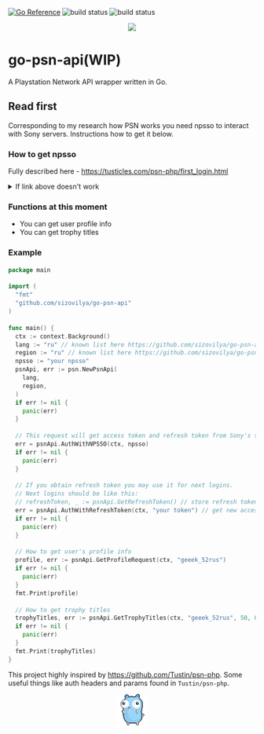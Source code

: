 [![Go Reference](https://pkg.go.dev/badge/github.com/sizovilya/go-psn-api.svg)](https://pkg.go.dev/github.com/sizovilya/go-psn-api)
![build status](https://github.com/sizovilya/go-psn-api/actions/workflows/go.yml/badge.svg?branch=main)
![build status](https://github.com/sizovilya/go-psn-api/actions/workflows/golangci-lint.yml/badge.svg?branch=main)
<p align="center"><img src="assets/gopher_ps_gamer.png" width="250"></p>

# go-psn-api(WIP)
A Playstation Network API wrapper written in Go.
## Read first
Corresponding to my research how PSN works you need npsso to interact with Sony servers.
Instructions how to get it below.  
### How to get npsso  
Fully described here - https://tusticles.com/psn-php/first_login.html
<details>
<summary>
If link above doesn't work
</summary>

Copy this js code:   
```javascript
(function(open) {
    XMLHttpRequest.prototype.open = function(method, url, async, user, pass) {

        this.addEventListener("readystatechange", function() {
            if (this.readyState == XMLHttpRequest.DONE) {
                let response = JSON.parse(this.responseText);

                if (response && "npsso" in response) {
                    console.log('found npsso', response.npsso);
                }
            }
        }, false);

        open.call(this, method, url, async, user, pass);
    };

    window.onbeforeunload = function(){
        return 'Are you sure you want to leave?';
    };

})(XMLHttpRequest.prototype.open);
```
 - Navigate to https://account.sonyentertainmentnetwork.com/ in your browser and open your browser’s developer console
 - Paste the above Javascript into the console and then login.
 - After the login flow is completed, you should see a new log in the developer console that looks like: found npsso <64 character code>. Copy that 64 character code.
</details>

### Functions at this moment 
- You can get user profile info
- You can get trophy titles


### Example    
```go
package main

import (
  "fmt"
  "github.com/sizovilya/go-psn-api"
)

func main() {
  ctx := context.Background()
  lang := "ru" // known list here https://github.com/sizovilya/go-psn-api/blob/main/langs.go, some languages in list are wrong and unsupported now, feel free to investigate for your own
  region := "ru" // known list here https://github.com/sizovilya/go-psn-api/blob/main/regions.go, some regions in list are wrong and unsupported now, feel free to investigate for your own
  npsso := "your npsso"
  psnApi, err := psn.NewPsnApi(
    lang,
    region,
  )
  if err != nil {
    panic(err)
  }

  // This request will get access token and refresh token from Sony's servers
  err = psnApi.AuthWithNPSSO(ctx, npsso)
  if err != nil {
    panic(err)
  }

  // If you obtain refresh token you may use it for next logins.
  // Next logins should be like this:
  // refreshToken, _ := psnApi.GetRefreshToken() // store refresh token somewhere for future logins by psnApi.AuthWithRefreshToken method
  err = psnApi.AuthWithRefreshToken(ctx, "your token") // get new access token
  if err != nil {
    panic(err)
  }

  // How to get user's profile info
  profile, err := psnApi.GetProfileRequest(ctx, "geeek_52rus")
  if err != nil {
    panic(err)
  }
  fmt.Print(profile)

  // How to get trophy titles
  trophyTitles, err := psnApi.GetTrophyTitles(ctx, "geeek_52rus", 50, 0)
  if err != nil {
    panic(err)
  }
  fmt.Print(trophyTitles)
}

```
This project highly inspired by https://github.com/Tustin/psn-php. Some useful things like auth headers and params found in `Tustin/psn-php`. 
<p align="center"> <img src="assets/gopher-dance.gif"> </p>